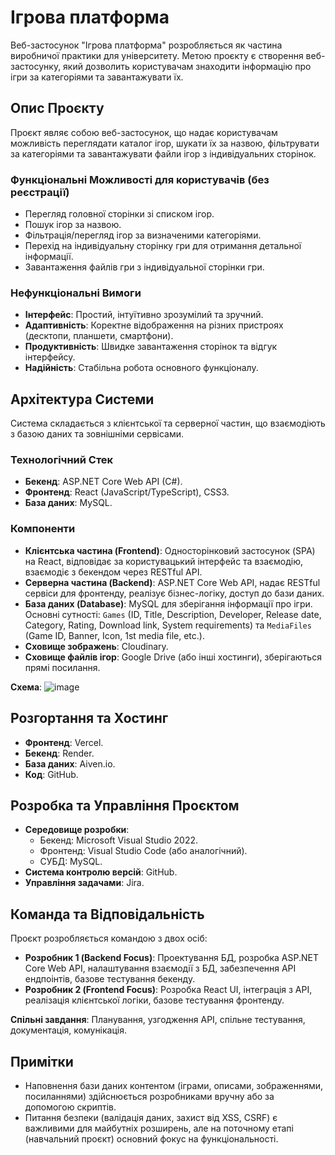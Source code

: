 # Ігрова платформа

Веб-застосунок "Ігрова платформа" розробляється як частина виробничої практики для університету. Метою проєкту є створення веб-застосунку, який дозволить користувачам знаходити інформацію про ігри за категоріями та завантажувати їх.

## Опис Проєкту

Проєкт являє собою веб-застосунок, що надає користувачам можливість переглядати каталог ігор, шукати їх за назвою, фільтрувати за категоріями та завантажувати файли ігор з індивідуальних сторінок.

### Функціональні Можливості для користувачів (без реєстрації)

* Перегляд головної сторінки зі списком ігор.
* Пошук ігор за назвою.
* Фільтрація/перегляд ігор за визначеними категоріями.
* Перехід на індивідуальну сторінку гри для отримання детальної інформації.
* Завантаження файлів гри з індивідуальної сторінки гри.

### Нефункціональні Вимоги

* **Інтерфейс**: Простий, інтуїтивно зрозумілий та зручний.
* **Адаптивність**: Коректне відображення на різних пристроях (десктопи, планшети, смартфони).
* **Продуктивність**: Швидке завантаження сторінок та відгук інтерфейсу.
* **Надійність**: Стабільна робота основного функціоналу.

## Архітектура Системи

Система складається з клієнтської та серверної частин, що взаємодіють з базою даних та зовнішніми сервісами.

### Технологічний Стек

* **Бекенд**: ASP.NET Core Web API (C#).
* **Фронтенд**: React (JavaScript/TypeScript), CSS3.
* **База даних**: MySQL.

### Компоненти

* **Клієнтська частина (Frontend)**: Односторінковий застосунок (SPA) на React, відповідає за користувацький інтерфейс та взаємодію, взаємодіє з бекендом через RESTful API.
* **Серверна частина (Backend)**: ASP.NET Core Web API, надає RESTful сервіси для фронтенду, реалізує бізнес-логіку, доступ до бази даних.
* **База даних (Database)**: MySQL для зберігання інформації про ігри. Основні сутності: `Games` (ID, Title, Description, Developer, Release date, Category, Rating, Download link, System requirements) та `MediaFiles` (Game ID, Banner, Icon, 1st media file, etc.).
* **Сховище зображень**: Cloudinary.
* **Сховище файлів ігор**: Google Drive (або інші хостинги), зберігаються прямі посилання.

**Схема**:
![image](https://github.com/user-attachments/assets/e9c22b37-8de4-41ca-89bc-022a1314201a)


## Розгортання та Хостинг

* **Фронтенд**: Vercel.
* **Бекенд**: Render.
* **База даних**: Aiven.io.
* **Код**: GitHub.

## Розробка та Управління Проєктом

* **Середовище розробки**:
    * Бекенд: Microsoft Visual Studio 2022.
    * Фронтенд: Visual Studio Code (або аналогічний).
    * СУБД: MySQL.
* **Система контролю версій**: GitHub.
* **Управління задачами**: Jira.

## Команда та Відповідальність

Проєкт розробляється командою з двох осіб:

* **Розробник 1 (Backend Focus)**: Проектування БД, розробка ASP.NET Core Web API, налаштування взаємодії з БД, забезпечення API ендпоінтів, базове тестування бекенду.
* **Розробник 2 (Frontend Focus)**: Розробка React UI, інтеграція з API, реалізація клієнтської логіки, базове тестування фронтенду.

**Спільні завдання**: Планування, узгодження API, спільне тестування, документація, комунікація.

## Примітки

* Наповнення бази даних контентом (іграми, описами, зображеннями, посиланнями) здійснюється розробниками вручну або за допомогою скриптів.
* Питання безпеки (валідація даних, захист від XSS, CSRF) є важливими для майбутніх розширень, але на поточному етапі (навчальний проєкт) основний фокус на функціональності.
